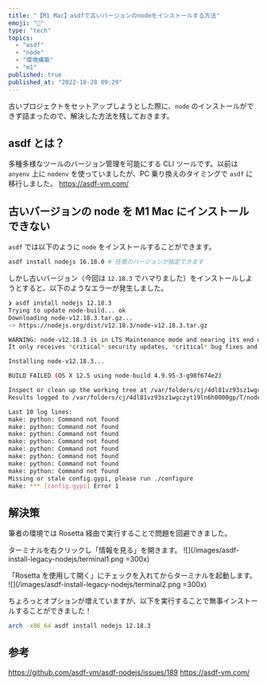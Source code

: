 ```yaml
---
title: "【M1 Mac】asdfで古いバージョンのnodeをインストールする方法"
emoji: "🌱"
type: "tech"
topics:
  - "asdf"
  - "node"
  - "環境構築"
  - "m1"
published: true
published_at: "2022-10-28 09:29"
---
```


古いプロジェクトをセットアップしようとした際に、`node` のインストールができず詰まったので、解決した方法を残しておきます。

## asdf とは？

多種多様なツールのバージョン管理を可能にする CLI ツールです。以前は `anyenv` 上に `nodenv` を使っていましたが、PC 乗り換えのタイミングで `asdf` に移行しました。
https://asdf-vm.com/

## 古いバージョンの node を M1 Mac にインストールできない

`asdf` では以下のように `node` をインストールすることができます。

```sh
asdf install nodejs 16.18.0 # 任意のバージョンが指定できます
```

しかし古いバージョン（今回は `12.18.3` でハマりました）をインストールしようとすると、以下のようなエラーが発生しました。

```sh
❯ asdf install nodejs 12.18.3
Trying to update node-build... ok
Downloading node-v12.18.3.tar.gz...
-> https://nodejs.org/dist/v12.18.3/node-v12.18.3.tar.gz

WARNING: node-v12.18.3 is in LTS Maintenance mode and nearing its end of life.
It only receives *critical* security updates, *critical* bug fixes and documentation updates.

Installing node-v12.18.3...

BUILD FAILED (OS X 12.5 using node-build 4.9.95-3-g98f674e2)

Inspect or clean up the working tree at /var/folders/cj/4dl81vz93sz1wgczyt19ln6h0000gp/T/node-build.20221028091622.67284.dIPdqH
Results logged to /var/folders/cj/4dl81vz93sz1wgczyt19ln6h0000gp/T/node-build.20221028091622.67284.log

Last 10 log lines:
make: python: Command not found
make: python: Command not found
make: python: Command not found
make: python: Command not found
make: python: Command not found
make: python: Command not found
make: python: Command not found
make: python: Command not found
Missing or stale config.gypi, please run ./configure
make: *** [config.gypi] Error 1
```

## 解決策

筆者の環境では Rosetta 経由で実行することで問題を回避できました。

ターミナルを右クリックし「情報を見る」を開きます。
![](/images/asdf-install-legacy-nodejs/terminal1.png =300x)

「Rosetta を使用して開く」にチェックを入れてからターミナルを起動します。
![](/images/asdf-install-legacy-nodejs/terminal2.png =300x)

ちょろっとオプションが増えていますが、以下を実行することで無事インストールすることができました！

```sh
arch -x86_64 asdf install nodejs 12.18.3
```

## 参考

https://github.com/asdf-vm/asdf-nodejs/issues/189
https://asdf-vm.com/
